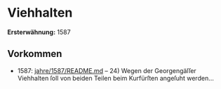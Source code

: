 # Viehhalten

**Ersterwähnung:** 1587

## Vorkommen
- 1587: [jahre/1587/README.md](../jahre/1587/README.md) – 24) Wegen der Georgengäſſer Viehhalten ſoll von beiden
Teilen beim Kurfürſten angeſuht werden...
